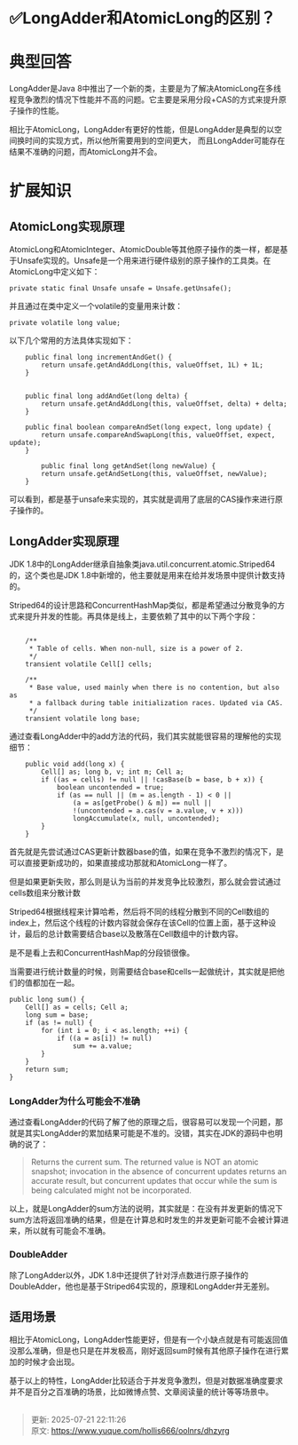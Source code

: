 # ✅LongAdder和AtomicLong的区别？

# <font style="color:rgba(0, 0, 0, 0.87);">典型回答</font>


LongAdder是<font style="color:rgba(0, 0, 0, 0.87);">Java 8中推出了一个新的类，主要是为了解决</font>AtomicLong在多线程竞争激烈的情况下性能并不高的问题。它主要是采用<font style="color:rgba(0, 0, 0, 0.87);">分段+CAS的方式来提升原子操作的性能。</font>

<font style="color:rgba(0, 0, 0, 0.87);"></font>

<font style="color:rgba(0, 0, 0, 0.87);">相比于</font>AtomicLong，LongAdder有更好的性能，但是LongAdder是典型的以空间换时间的实现方式，所以他所需要用到的空间更大， 而且LongAdder可能存在结果不准确的问题，而AtomicLong并不会。



# 扩展知识


## AtomicLong实现原理


AtomicLong和AtomicInteger、AtomicDouble 等其他原子操作的类一样，都是基于Unsafe 实现的。Unsafe 是一个用来进行硬件级别的原子操作的工具类。在AtomicLong 中定义如下：



```plain
private static final Unsafe unsafe = Unsafe.getUnsafe();
```



并且通过在类中定义一个volatile的变量用来计数：



```plain
private volatile long value;
```



以下几个常用的方法具体实现如下：



```plain
    public final long incrementAndGet() {
        return unsafe.getAndAddLong(this, valueOffset, 1L) + 1L;
    }


    public final long addAndGet(long delta) {
        return unsafe.getAndAddLong(this, valueOffset, delta) + delta;
    }

    public final boolean compareAndSet(long expect, long update) {
        return unsafe.compareAndSwapLong(this, valueOffset, expect, update);
    }

		public final long getAndSet(long newValue) {
        return unsafe.getAndSetLong(this, valueOffset, newValue);
    }
```



可以看到，都是基于unsafe来实现的，其实就是调用了底层的CAS操作来进行原子操作的。



## LongAdder实现原理


JDK 1.8中的LongAdder继承自抽象类java.util.concurrent.atomic.Striped64 的，这个类也是JDK 1.8中新增的，他主要就是用来在给并发场景中提供计数支持的。



Striped64的设计思路和ConcurrentHashMap类似，都是希望通过分散竞争的方式来提升并发的性能。再具体是线上，主要依赖了其中的以下两个字段：



```plain

    /**
     * Table of cells. When non-null, size is a power of 2.
     */
    transient volatile Cell[] cells;

    /**
     * Base value, used mainly when there is no contention, but also as
     * a fallback during table initialization races. Updated via CAS.
     */
    transient volatile long base;

```





通过查看LongAdder中的add方法的代码，我们其实就能很容易的理解他的实现细节：



```plain
    public void add(long x) {
        Cell[] as; long b, v; int m; Cell a;
        if ((as = cells) != null || !casBase(b = base, b + x)) {
            boolean uncontended = true;
            if (as == null || (m = as.length - 1) < 0 ||
                (a = as[getProbe() & m]) == null ||
                !(uncontended = a.cas(v = a.value, v + x)))
                longAccumulate(x, null, uncontended);
        }
    }

```



首先就是先尝试通过CAS更新计数器base的值，如果在竞争不激烈的情况下，是可以直接更新成功的，如果直接成功那就和AtomicLong一样了。



但是如果更新失败，那么则是认为当前的并发竞争比较激烈，那么就会尝试通过cells数组来分散计数



Striped64根据线程来计算哈希，然后将不同的线程分散到不同的Cell数组的index上，然后这个线程的计数内容就会保存在该Cell的位置上面，基于这种设计，最后的总计数需要结合base以及散落在Cell数组中的计数内容。



是不是看上去和ConcurrentHashMap的分段锁很像。



当需要进行统计数量的时候，则需要结合base和cells一起做统计，其实就是把他们的值都加在一起。



```plain
public long sum() {
    Cell[] as = cells; Cell a;
    long sum = base;
    if (as != null) {
        for (int i = 0; i < as.length; ++i) {
            if ((a = as[i]) != null)
                sum += a.value;
        }
    }
    return sum;
}
```

 

### LongAdder为什么可能会不准确


通过查看LongAdder的代码了解了他的原理之后，很容易可以发现一个问题，那就是其实LongAdder的累加结果可能是不准的。没错，其实在JDK的源码中也明确的说了：



> Returns the current sum. The returned value is NOT an atomic snapshot; invocation in the absence of concurrent updates returns an accurate result, but concurrent updates that occur while the sum is being calculated might not be incorporated.
>



以上，就是LongAdder的sum方法的说明，其实就是：在没有并发更新的情况下sum方法将返回准确的结果，但是在计算总和时发生的并发更新可能不会被计算进来，所以就有可能会不准确。



### DoubleAdder 


除了LongAdder以外，JDK 1.8中还提供了针对浮点数进行原子操作的DoubleAdder，他也是基于Striped64实现的，原理和LongAdder并无差别。





## 适用场景


相比于AtomicLong，LongAdder性能更好，但是有一个小缺点就是有可能返回值没那么准确，但是也只是在并发极高，刚好返回sum时候有其他原子操作在进行累加的时候才会出现。



基于以上的特性，LongAdder比较适合于并发竞争激烈，但是对数据准确度要求并不是百分之百准确的场景，比如微博点赞、文章阅读量的统计等等场景中。



## 


<font style="color:rgba(0, 0, 0, 0.87);"></font>

<font style="color:rgba(0, 0, 0, 0.87);"></font>



> 更新: 2025-07-21 22:11:26  
> 原文: <https://www.yuque.com/hollis666/oolnrs/dhzyrg>